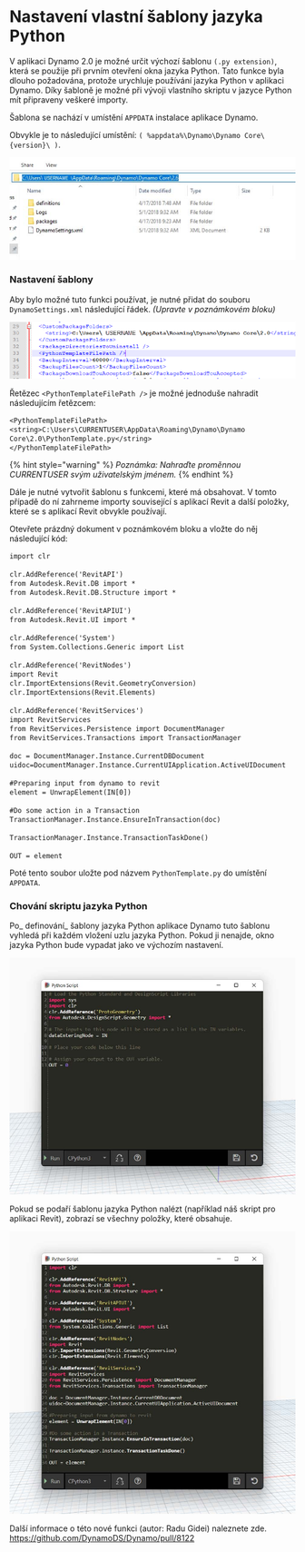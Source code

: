 # Nastavení vlastní šablony jazyka Python

V aplikaci Dynamo 2.0 je možné určit výchozí šablonu `(.py extension)`, která se použije při prvním otevření okna jazyka Python. Tato funkce byla dlouho požadována, protože urychluje používání jazyka Python v aplikaci Dynamo. Díky šabloně je možné při vývoji vlastního skriptu v jazyce Python mít připraveny veškeré importy.

Šablona se nachází v umístění `APPDATA` instalace aplikace Dynamo.

Obvykle je to následující umístění: `( %appdata%\Dynamo\Dynamo Core\{version}\ )`.

![](<../images/8-3/3/python templates - appdata folder location.jpg>)

### Nastavení šablony

Aby bylo možné tuto funkci používat, je nutné přidat do souboru `DynamoSettings.xml` následující řádek. _(Upravte v poznámkovém bloku)_

![](<../images/8-3/3/python templates -dynamo settings xml file.png>)

Řetězec `<PythonTemplateFilePath />` je možné jednoduše nahradit následujícím řetězcem:

```
<PythonTemplateFilePath>
<string>C:\Users\CURRENTUSER\AppData\Roaming\Dynamo\Dynamo Core\2.0\PythonTemplate.py</string>
</PythonTemplateFilePath>
```

{% hint style="warning" %}
_Poznámka: Nahraďte proměnnou CURRENTUSER svým uživatelským jménem._
{% endhint %}

Dále je nutné vytvořit šablonu s funkcemi, které má obsahovat. V tomto případě do ní zahrneme importy související s aplikací Revit a další položky, které se s aplikací Revit obvykle používají.

Otevřete prázdný dokument v poznámkovém bloku a vložte do něj následující kód:

```
import clr

clr.AddReference('RevitAPI')
from Autodesk.Revit.DB import *
from Autodesk.Revit.DB.Structure import *

clr.AddReference('RevitAPIUI')
from Autodesk.Revit.UI import *

clr.AddReference('System')
from System.Collections.Generic import List

clr.AddReference('RevitNodes')
import Revit
clr.ImportExtensions(Revit.GeometryConversion)
clr.ImportExtensions(Revit.Elements)

clr.AddReference('RevitServices')
import RevitServices
from RevitServices.Persistence import DocumentManager
from RevitServices.Transactions import TransactionManager

doc = DocumentManager.Instance.CurrentDBDocument
uidoc=DocumentManager.Instance.CurrentUIApplication.ActiveUIDocument

#Preparing input from dynamo to revit
element = UnwrapElement(IN[0])

#Do some action in a Transaction
TransactionManager.Instance.EnsureInTransaction(doc)

TransactionManager.Instance.TransactionTaskDone()

OUT = element
```

Poté tento soubor uložte pod názvem `PythonTemplate.py` do umístění `APPDATA`.

### Chování skriptu jazyka Python

Po\_ definování\_ šablony jazyka Python aplikace Dynamo tuto šablonu vyhledá při každém vložení uzlu jazyka Python. Pokud ji nenajde, okno jazyka Python bude vypadat jako ve výchozím nastavení.

![](<../images/8-3/3/python templates - before setup template.jpg>)

Pokud se podaří šablonu jazyka Python nalézt (například náš skript pro aplikaci Revit), zobrazí se všechny položky, které obsahuje.

![](<../images/8-3/3/python templates - after setup template.jpg>)

Další informace o této nové funkci (autor: Radu Gidei) naleznete zde. https://github.com/DynamoDS/Dynamo/pull/8122
